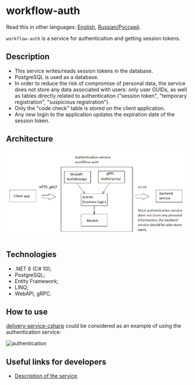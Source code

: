 # workflow-auth

Read this in other languages: [English](README.md), [Russian/Русский](README.ru.md).

`workflow-auth` is a service for authentication and getting session tokens.

## Description

- This service writes/reads session tokens in the database.
- PostgreSQL is used as a database.
- In order to reduce the risk of compromise of personal data, the service does not store any data associated with users: only user GUIDs, as well as tables directly related to authentication ("session token", "temporary registration", "suspicious registration").
- Only the "code check" table is stored on the client application.
- Any new login to the application updates the expiration date of the session token.

## Architecture

![components](docs/img/components.png)

## Technologies

- .NET 6 (C# 10);
- PostgreSQL;
- Entity Framework;
- LINQ;
- WebAPI, gRPC.

## How to use

[delivery-service-csharp](https://github.com/alexeysp11/delivery-service-csharp) could be considered as an example of using the authentication service:

![authentication](https://github.com/alexeysp11/delivery-service-csharp/raw/main/docs/img/authentication.png)

## Useful links for developers

- [Description of the service](docs/description.md).

